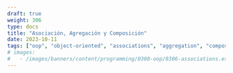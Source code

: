 ```yaml
---
draft: true
weight: 306
type: docs
title: "Asociación, Agregación y Composición"
date: 2023-10-11
tags: ["oop", "object-oriented", "associations", "aggregation", "composition", "uml"]
# images:
#   - /images/banners/content/programming/0300-oop/0306-associations.es.png
---
```

